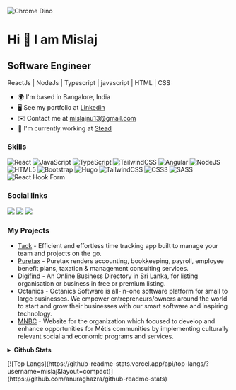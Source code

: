 ![Chrome Dino](https://mir-s3-cdn-cf.behance.net/project_modules/max_1200/4ff07986208593.5d9a654e92f36.gif)

# Hi 👋 I am Mislaj

## Software Engineer

ReactJs | NodeJs | Typescript | javascript | HTML | CSS


- 🌍  I'm based in Bangalore, India
- 🖥️  See my portfolio at [Linkedin](https://www.linkedin.com/in/mislaj-n-u-225492205/)
- ✉️  Contact me at mislajnu13@gmail.com
- 🚀  I'm currently working at [Stead](https://stead.global/)

### Skills

![React](https://img.shields.io/badge/react-%2320232a.svg?style=for-the-badge&logo=react&logoColor=%2361DAFB)
![JavaScript](https://img.shields.io/badge/javascript-%23323330.svg?style=for-the-badge&logo=javascript&logoColor=%23F7DF1E)
![TypeScript](https://img.shields.io/badge/typescript-%23007ACC.svg?style=for-the-badge&logo=typescript&logoColor=white)
![TailwindCSS](https://img.shields.io/badge/tailwindcss-%2338B2AC.svg?style=for-the-badge&logo=tailwind-css&logoColor=white)
![Angular](https://img.shields.io/badge/angular-%23DD0031.svg?style=for-the-badge&logo=angular&logoColor=white)
![NodeJS](https://img.shields.io/badge/node.js-6DA55F?style=for-the-badge&logo=node.js&logoColor=white)
![HTML5](https://img.shields.io/badge/html5-%23E34F26.svg?style=for-the-badge&logo=html5&logoColor=white)
![Bootstrap](https://img.shields.io/badge/bootstrap-%23563D7C.svg?style=for-the-badge&logo=bootstrap&logoColor=white)
![Hugo](https://img.shields.io/badge/Hugo-black.svg?style=for-the-badge&logo=Hugo)
![TailwindCSS](https://img.shields.io/badge/tailwindcss-%2338B2AC.svg?style=for-the-badge&logo=tailwind-css&logoColor=white)
![CSS3](https://img.shields.io/badge/css3-%231572B6.svg?style=for-the-badge&logo=css3&logoColor=white)
![SASS](https://img.shields.io/badge/SASS-hotpink.svg?style=for-the-badge&logo=SASS&logoColor=white)
![React Hook Form](https://img.shields.io/badge/React%20Hook%20Form-%23EC5990.svg?style=for-the-badge&logo=reacthookform&logoColor=white)


### Social links

<a href="https://www.linkedin.com/in/mislaj-n-u-225492205/" rel="nofollow"><img src="https://img.shields.io/badge/linkedin-%230077B5.svg?style=for-the-badge&logo=linkedin&logoColor=white" style="max-width: 100%;"></a>
<a href="https://www.twitter.com/Mislajnu" rel="nofollow"><img src="https://img.shields.io/badge/Twitter-%231DA1F2.svg?style=for-the-badge&logo=Twitter&logoColor=white" style="max-width: 100%;"></a>
<a href="https://www.stackoverflow.com/users/21077585/mislaj" rel="nofollow"><img src="https://img.shields.io/badge/-Stackoverflow-FE7A16?style=for-the-badge&logo=stack-overflow&logoColor=white" style="max-width: 100%;"></a>


### My Projects
- [Tack](https://tack.one/) - Efficient and effortless time tracking app built to manage your team and projects on the go.
- [Puretax](https://puretax.co/) - Puretax renders accounting, bookkeeping, payroll, employee benefit plans, taxation & management consulting services.
- [Digifind](https://digifind.io/) - An Online Business Directory in Sri Lanka, for listing organisation or business in free or premium listing.
- Octanics - Octanics Software is all-in-one software platform for small to large businesses. We empower entrepreneurs/owners around the world to start and              grow their businesses with our smart software and inspiring technology.
- [MNBC](https://www.mnbc.ca/) - Website for the organization which focused to develop and enhance opportunities for Métis communities by implementing culturally relevant social and economic programs and services.

<p>
    <details>
     <summary><strong>Github Stats</strong></summary>
     
[![Your GitHub stats](https://github-readme-stats.vercel.app/api?username=mislaj&count_private=true&show_icons=true&theme=blue-green&hide_rank=false&hide=stars&include_all_commits=true)](https://github.com/mislaj?tab=repositories)&nbsp;&nbsp;[![Top Langs](https://github-readme-stats.vercel.app/api/top-langs/?username=mislaj&layout=compact&langs_count=6&theme=blue-green)](https://github.com/mislaj)
    </details>
</p>
[![Top Langs](https://github-readme-stats.vercel.app/api/top-langs/?username=mislaj&layout=compact)](https://github.com/anuraghazra/github-readme-stats)


